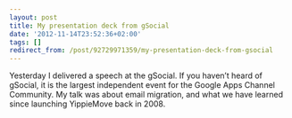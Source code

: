 ```yaml
---
layout: post
title: My presentation deck from gSocial
date: '2012-11-14T23:52:36+02:00'
tags: []
redirect_from: /post/92729971359/my-presentation-deck-from-gsocial
---
```

Yesterday I delivered a speech at the gSocial. If you haven’t heard of gSocial, it is the largest independent event for the Google Apps Channel Community. My talk was about email migration, and what we have learned since launching YippieMove back in 2008.
<p><script async class="speakerdeck-embed" data-id="e003f6501017013006fa12313d189db6" data-ratio="1.33333333333333" src="//speakerdeck.com/assets/embed.js"></script></p>

